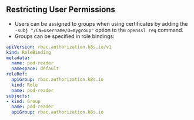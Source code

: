 ## Restricting User Permissions
* Users can be assigned to groups when using certificates by adding the `-subj "/CN=username/O=mygroup"` option to the `openssl req` command.
* Groups can be specified in role bindings:
```yaml
apiVersion: rbac.authorization.k8s.io/v1
kind: RoleBinding
metadata:
  name: pod-reader
  namespace: default
roleRef:
  apiGroup: rbac.authorization.k8s.io
  kind: Role
  name: pod-reader
subjects:
- kind: Group
  name: pod-reader
  apiGroup: rbac.authorization.k8s.io
```